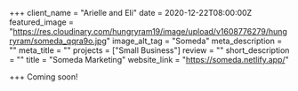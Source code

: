 +++
client_name = "Arielle and Eli"
date = 2020-12-22T08:00:00Z
featured_image = "https://res.cloudinary.com/hungryram19/image/upload/v1608776279/hungryram/someda_qqra9o.jpg"
image_alt_tag = "Someda"
meta_description = ""
meta_title = ""
projects = ["Small Business"]
review = ""
short_description = ""
title = "Someda Marketing"
website_link = "https://someda.netlify.app/"

+++
Coming soon!